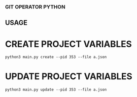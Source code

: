### GIT OPERATOR PYTHON

## USAGE
# CREATE PROJECT VARIABLES
`````````
python3 main.py create --pid 353 --file a.json
`````````
# UPDATE PROJECT VARIABLES
`````````
python3 main.py update --pid 353 --file a.json
`````````